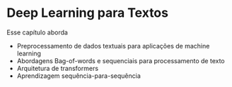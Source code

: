 # Deep Learning para Textos

Esse capítulo aborda

* Preprocessamento de dados textuais para aplicações de machine learning
* Abordagens Bag-of-words e sequenciais para processamento de texto
* Arquitetura de transformers
* Aprendizagem sequência-para-sequência 